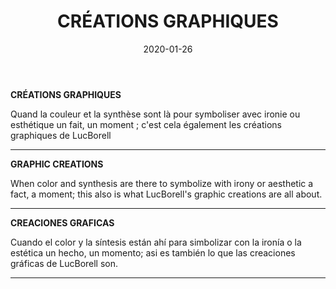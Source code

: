 ﻿---
layout: "gallery.njk"
date: "2020-01-26"
title: "CRÉATIONS GRAPHIQUES"
description: ""
cover : ""
image_scaling: "130" #en pixel, la taille verticale minimum des images presentes dans la gallery
products:
#   les images produits son dans le dossier "products"
#   - image: nom_de_l_image.jpg
#     link: https://www.pcagallery.com/example
   - image: ABSTRACTION.jpg
     link: https://www.pcagalleryart.com/product-page/abstraction-limited-edition-1-3
   - image: AMBIANCE.jpg
     link: https://www.pcagalleryart.com/product-page/ambiance-limited-edition-1-3
   - image: AXONOMETRIE.jpg
     link: https://www.pcagalleryart.com/product-page/axonom%C3%A9trie-limited-edition-1-3
   - image: CARNAVAL.jpg
     link: https://www.pcagalleryart.com/product-page/carnaval-limited-edition-1-3
   - image: CORONAVIRUS.jpg
     link: https://www.pcagalleryart.com/product-page/coronavirus-limited-edition-1-3
   - image: CROIX_MOI.jpg
     link: https://www.pcagalleryart.com/product-page/croix-moi-limited-edition-1-3
   - image: DEPLIANT.jpg
     link: https://www.pcagalleryart.com/product-page/d%C3%A9pliant-limited-edition-1-3
   - image: DONT_ASK_WHY.jpg
     link: https://www.pcagalleryart.com/product-page/don-t-ask-why-limited-edition-1-3
   - image: DOUBLE_SIMPLE.jpg
     link: https://www.pcagalleryart.com/product-page/double-simple-limited-edition-1-3
   - image: EDEN.jpg
     link: https://www.pcagalleryart.com/product-page/eden-limited-edition-1-3
   - image: ESPACE_TRAVERSE.jpg
     link: https://www.pcagalleryart.com/product-page/espace-travers%C3%A9-limited-edition-1-3
   - image: FEUILLES.jpg
     link: https://www.pcagalleryart.com/product-page/feuilles-limited-edition-1-3
   - image: FLOTTEMENT.jpg
     link: https://www.pcagalleryart.com/product-page/flottement-limited-edition-1-3
   - image: GEANT_ROSE.jpg
     link: https://www.pcagalleryart.com/product-page/g%C3%A9ant-rose-limited-edition-1-3
   - image: GPS.jpg
     link: https://www.pcagalleryart.com/product-page/gps-limited-edition-1-3
   - image: GRAPHISME.jpg
     link: https://www.pcagalleryart.com/product-page/graphisme-limited-edition-1-10
   - image: HESITATION.jpg
     link: https://www.pcagalleryart.com/product-page/multifacettes-limited-edition-1-3
   - image: HORIZON.jpg
     link: https://www.pcagalleryart.com/product-page/horizon-limited-edition-1-3
   - image: IL_ETAIT_UNE_FOIS.jpg
     link: https://www.pcagalleryart.com/product-page/il-etait-une-fois-limited-edition-1-3
   - image: IMPOSSIBILLITE.jpg
     link: https://www.pcagalleryart.com/product-page/impossibilit%C3%A9-limited-edition-1-3
   - image: INSTABILITE.jpg
     link: https://www.pcagalleryart.com/product-page/instabilit%C3%A9-limited-edition-1-3
   - image: JUNGLE.jpg
     link: https://www.pcagalleryart.com/product-page/jungle-limited-edition-1-3
   - image: KUB.jpg
     link: https://www.pcagalleryart.com/product-page/kub-limited-edition-1-3
   - image: LAVES_VOLCANIQUES.jpg
     link: https://www.pcagalleryart.com/product-page/laves-volcaniques-limited-edition-1-3
   - image: LE-VRAI-SAINT-SUAIRE.jpg
     link: https://www.pcagalleryart.com/product-page/le-vrai-saint-suaire-limited-edition-1-3
   - image: LIGNE_NOIRE.jpg
     link: https://www.pcagalleryart.com/product-page/ligne-noire-limited-edition-1-3
   - image: LOOK_AT_ME_PLEASE.jpg
     link: https://www.pcagalleryart.com/product-page/look-at-me-please-limited-edition-1-3
   - image: MASK.jpg
     link: https://www.pcagalleryart.com/product-page/mask-limited-edition-1-3
   - image: MULTIFACETTES.jpg
     link: https://www.pcagalleryart.com/product-page/multifacettes-limited-edition-1-3
   - image: NEURONAL.jpg
     link: https://www.pcagalleryart.com/product-page/neuronal-limited-edition-1-3
   - image: NO_DIRECTION_HOME.jpg
     link: https://www.pcagalleryart.com/product-page/no-direction-home-limited-edition-1-3
   - image: PAPILLONS.jpg
     link: https://www.pcagalleryart.com/product-page/papillons-limited-edition-1-3
   - image: PAYSAGE_URBAIN.jpg
     link: https://www.pcagalleryart.com/product-page/paysage-urbain-limited-edition-1-3
   - image: PILIERS.jpg
     link: https://www.pcagalleryart.com/product-page/piliers-limited-edition-1-3
   - image: PROMENADE.jpg
     link: https://www.pcagalleryart.com/product-page/promenade-limited-edition-1-3
   - image: SCARIFICATIONS.jpg
     link: https://www.pcagalleryart.com/product-page/copie-de-si-loin-encore-limited-edition-1-3
   - image: SI_LOIN_ENCORE.jpg
     link: https://www.pcagalleryart.com/product-page/si-loin-encore-limited-edition-1-3
   - image: TERRES_DE_CONFLITS.jpg
     link: https://www.pcagalleryart.com/product-page/terres-de-conflit-limited-edition-1-3
   - image: TRAVERSEE.jpg
     link: https://www.pcagalleryart.com/product-page/transversales-limited-edition-1-3
   - image: VOILE_DE_SOI.jpg
     link: https://www.pcagalleryart.com/product-page/voile-de-soi-limited-edition-1-3
   - image: VOYEUR.jpg
     link: https://www.pcagalleryart.com/product-page/voyeur-limited-edition-1-3
---
**CRÉATIONS GRAPHIQUES**

Quand la couleur et la synthèse sont là pour symboliser avec ironie ou esthétique un fait, un moment ; c'est cela également les créations graphiques de LucBorell

--------

**GRAPHIC CREATIONS**

When color and synthesis are there to symbolize with irony or aesthetic a fact, a moment; this also is what LucBorell's graphic creations are all about.

--------

**CREACIONES GRAFICAS**

Cuando el color y la síntesis están ahí para simbolizar con la ironía o la estética un hecho, un momento; asi es también lo que las creaciones gráficas de LucBorell son.

--------
